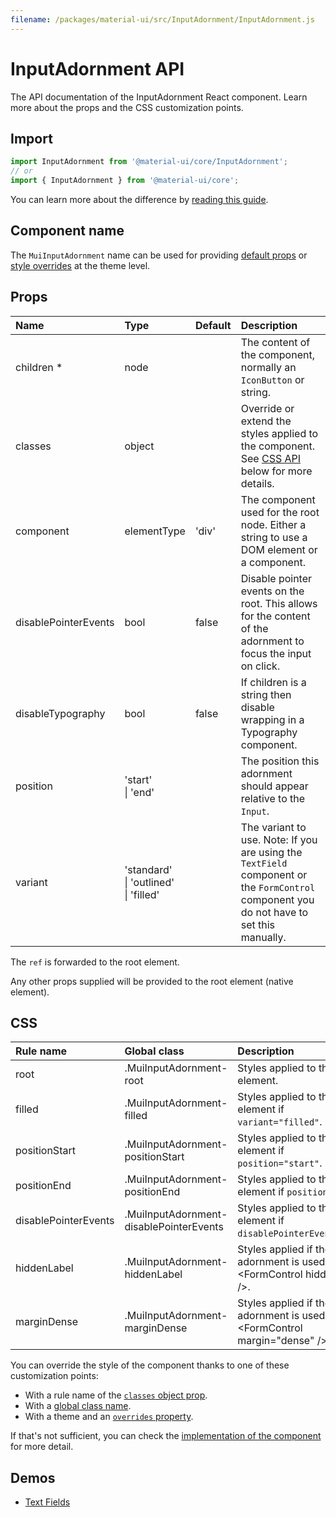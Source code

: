```yaml
---
filename: /packages/material-ui/src/InputAdornment/InputAdornment.js
---
```


<!--- This documentation is automatically generated, do not try to edit it. -->

# InputAdornment API

<p class="description">The API documentation of the InputAdornment React component. Learn more about the props and the CSS customization points.</p>

## Import

```js
import InputAdornment from '@material-ui/core/InputAdornment';
// or
import { InputAdornment } from '@material-ui/core';
```

You can learn more about the difference by [reading this guide](/guides/minimizing-bundle-size/).



## Component name

The `MuiInputAdornment` name can be used for providing [default props](/customization/globals/#default-props) or [style overrides](/customization/globals/#css) at the theme level.


## Props

| Name | Type | Default | Description |
|:-----|:-----|:--------|:------------|
| <span class="prop-name required">children&nbsp;*</span> | <span class="prop-type">node</span> |  | The content of the component, normally an `IconButton` or string. |
| <span class="prop-name">classes</span> | <span class="prop-type">object</span> |  | Override or extend the styles applied to the component. See [CSS API](#css) below for more details. |
| <span class="prop-name">component</span> | <span class="prop-type">elementType</span> | <span class="prop-default">'div'</span> | The component used for the root node. Either a string to use a DOM element or a component. |
| <span class="prop-name">disablePointerEvents</span> | <span class="prop-type">bool</span> | <span class="prop-default">false</span> | Disable pointer events on the root. This allows for the content of the adornment to focus the input on click. |
| <span class="prop-name">disableTypography</span> | <span class="prop-type">bool</span> | <span class="prop-default">false</span> | If children is a string then disable wrapping in a Typography component. |
| <span class="prop-name">position</span> | <span class="prop-type">'start'<br>&#124;&nbsp;'end'</span> |  | The position this adornment should appear relative to the `Input`. |
| <span class="prop-name">variant</span> | <span class="prop-type">'standard'<br>&#124;&nbsp;'outlined'<br>&#124;&nbsp;'filled'</span> |  | The variant to use. Note: If you are using the `TextField` component or the `FormControl` component you do not have to set this manually. |

The `ref` is forwarded to the root element.

Any other props supplied will be provided to the root element (native element).

## CSS

| Rule name | Global class | Description |
|:-----|:-------------|:------------|
| <span class="prop-name">root</span> | <span class="prop-name">.MuiInputAdornment-root</span> | Styles applied to the root element.
| <span class="prop-name">filled</span> | <span class="prop-name">.MuiInputAdornment-filled</span> | Styles applied to the root element if `variant="filled"`.
| <span class="prop-name">positionStart</span> | <span class="prop-name">.MuiInputAdornment-positionStart</span> | Styles applied to the root element if `position="start"`.
| <span class="prop-name">positionEnd</span> | <span class="prop-name">.MuiInputAdornment-positionEnd</span> | Styles applied to the root element if `position="end"`.
| <span class="prop-name">disablePointerEvents</span> | <span class="prop-name">.MuiInputAdornment-disablePointerEvents</span> | Styles applied to the root element if `disablePointerEvents=true`.
| <span class="prop-name">hiddenLabel</span> | <span class="prop-name">.MuiInputAdornment-hiddenLabel</span> | Styles applied if the adornment is used inside &lt;FormControl hiddenLabel />.
| <span class="prop-name">marginDense</span> | <span class="prop-name">.MuiInputAdornment-marginDense</span> | Styles applied if the adornment is used inside &lt;FormControl margin="dense" />.

You can override the style of the component thanks to one of these customization points:

- With a rule name of the [`classes` object prop](/customization/components/#overriding-styles-with-classes).
- With a [global class name](/customization/components/#overriding-styles-with-global-class-names).
- With a theme and an [`overrides` property](/customization/globals/#css).

If that's not sufficient, you can check the [implementation of the component](https://github.com/mui-org/material-ui/blob/master/packages/material-ui/src/InputAdornment/InputAdornment.js) for more detail.

## Demos

- [Text Fields](/components/text-fields/)

